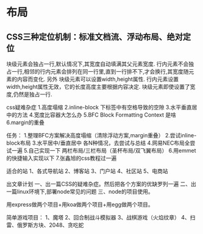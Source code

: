 布局
====================

CSS三种定位机制：标准文档流、浮动布局、绝对定位
--------------------

块级元素会独占一行,默认情况下,其宽度自动填满其父元素宽度.
行内元素不会独占一行,相邻的行内元素会排列在同一行里,直到一行排不下,才会换行,其宽度随元素的内容而变化. 另外
块级元素可以设置width,height属性.
行内元素设置width,height属性无效，它的长度高度主要根据内容决定.
块级元素即使设置了宽度,仍然是独占一行.

css疑难杂症
1.高度塌缩
2.inline-block  下标签中有空格导致的空隙
3.水平垂直居中的方法
4.宽度比容器大怎么办
5.BFC Block Formatting Context 是啥
6.margin的重叠

任务：
1.整理BFC方案解决高度塌缩（清除浮动方案,margin重叠）
2.尝试inline-block布局
3.水平居中/垂直居中  各N种情况，去尝试与总结
4.网易NEC布局全尝试一遍
5.自己实现一下 两栏布局/三栏布局（圣杯布局/双飞翼布局）
6.用emmet的快捷输入实现以下
7.张鑫旭的css教程过一遍


适合的站
1、各式导航站
2、博客站
3、门户站
4、社区站
5、电商站

出文章计划
一、出一篇CSS的疑难杂症。然后把各个方案的优缺罗列一遍
二、出一篇linux环境下,部署node常见的问题
三、node的项目使用。

用express做两个项目+用koa做两个项目+用egg做两个项目。

简单游戏项目：
1、魔塔
2、回合制战斗模拟器
3、战棋游戏（火焰纹章）
4、扫雷、俄罗斯方块、2048、贪吃蛇